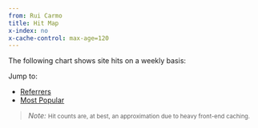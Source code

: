 ```yaml
---
from: Rui Carmo
title: Hit Map
x-index: no
x-cache-control: max-age=120
---
```


The following chart shows site hits on a weekly basis:

<plugin name="hitmap"/>

Jump to:

* [Referrers](meta/Referrers)
* [Most Popular](meta/MostPopular)

> *Note:* <small>Hit counts are, at best, an approximation due to heavy front-end caching.</small>
